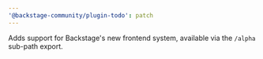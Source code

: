 ```yaml
---
'@backstage-community/plugin-todo': patch
---
```


Adds support for Backstage's new frontend system, available via the `/alpha` sub-path export.

